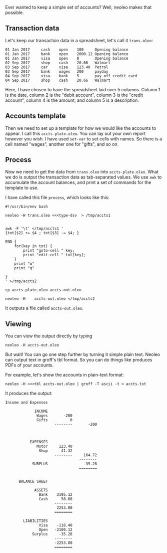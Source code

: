 Ever wanted to keep a simple set of accounts? Well, neoleo
makes that possible.

## Transaction data

Let's keep our transaction data in a spreadsheet, let's call it
`trans.oleo`:

```
01 Jan 2017     cash    open    100     Opening balance
01 Jan 2017     bank    open    2000.12 Opening balance
01 Jan 2017     visa    open    0       Opening balance
02 Sep 2017     shop    cash    20.66   Walmart
03 Sep 2017     car     visa    123.40  Petrol
03 Sep 2017     bank    wages   200     payday
04 Sep 2017     visa    bank    5       pay off credit card
04 Sep 2017     shop    cash    20.66   Walmart
```

Here, I have chosen to have the spreadsheet laid over 5 columns. Column 1 is the date, 
column 2 is the "debit account", column 3 is the "credit account", column 4 is the
amount, and column 5 is a description.


## Accounts template

Then we need to set up a template for how we would like the accounts to appear.
I call this `accts-plate.oleo`. You can lay out your own report however you
wish. I have used `set-var` to set cells with names. So there is a cell
named "wages", another one for "gifts", and so on.

## Process

Now we need to get the data from `trans.oleo` into `accts-plate.oleo`. What we do 
is output the transaction data as tab-separated values. We use `awk` to accumulate
the account balances, and print a set of commands for the template to use.

I have called this file `process`, which looks like this:

```
#!/usr/bin/env bash

neoleo -H trans.oleo <<<type-dsv  > /tmp/accts1


awk -F '\t' </tmp/accts1 '
{tot[$2] += $4 ; tot[$3] -= $4; }

END { 
	for(key in tot) { 
		print "goto-cell " key;
		print "edit-cell " tot[key];
	}
	print "w"
	print "q"

}
' >/tmp/accts2

cp accts-plate.oleo accts-out.oleo

neoleo -H    accts-out.oleo </tmp/accts2
```

It outputs a file called `accts-out.oleo`.

## Viewing

You can view the output directly by typing
```
neoleo -H accts-out.oleo
```

But wait! You can go one step further by turning it simple plain text.
Neoleo can output text in groff's tbl format. So you can do things
like produces PDFs of your accounts.

For example, let's show the accounts in plain-text format:
```
neoleo -H <<<tbl accts-out.oleo | groff -T ascii -t > accts.txt
```

It produces the output:


```
Income and Expenses

             INCOME
              Wages       -200
              Gifts          0
                      --------       -200



           EXPENSES
              Motor     123.40
               Shop      41.32
                      --------     164.72
                                 --------
            SURPLUS                -35.28
                                 ========


      BALANCE SHEET

             ASSETS
               Bank    2195.12
               Cash      58.68
                      --------
                       2253.80
                      ========

        LIABILITIES
               Visa    -118.40
               Open   -2100.12
            Surplus     -35.28
                      --------
                      -2253.80
                      ========

```





























